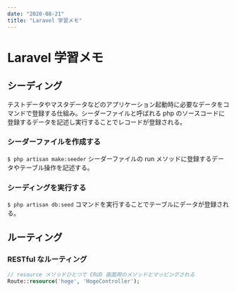 ```yaml
---
date: "2020-08-21"
title: "Laravel 学習メモ"
---
```


# Laravel 学習メモ

## シーディング
テストデータやマスタデータなどのアプリケーション起動時に必要なデータをコマンドで登録する仕組み。シーダーファイルと呼ばれる php のソースコードに登録するデータを記述し実行することでレコードが登録される。

### シーダーファイルを作成する
```$ php artisan make:seeder```
シーダーファイルの run メソッドに登録するデータやテーブル操作を記述する。

### シーディングを実行する
```$ php artisan db:seed```
コマンドを実行することでテーブルにデータが登録される。

## ルーティング

### RESTful なルーティング
```php
// resource メソッドひとつで CRUD 画面用のメソッドとマッピングされる
Route::resource('hoge', 'HogeController');
```
